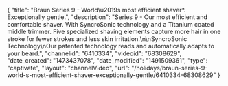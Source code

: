 {
    "title": "Braun Series 9 - World\u2019s most efficient shaver*. Exceptionally gentle.",
    "description": "Series 9 - Our most efficient and comfortable shaver. With SyncroSonic technology and a Titanium coated middle trimmer. Five specialized shaving elements capture more hair in one stroke for fewer strokes and less skin irritation.\n\nSyncroSonic Technology\nOur patented technology reads and automatically adapts to your beard.",
    "channelid": "6410334",
    "videoid": "68308629",
    "date_created": "1473437078",
    "date_modified": "1491509361",
    "type": "captivate",
    "layout": "channelVideo",
    "url": "\/holidays\/braun-series-9-world-s-most-efficient-shaver-exceptionally-gentle\/6410334-68308629"
}